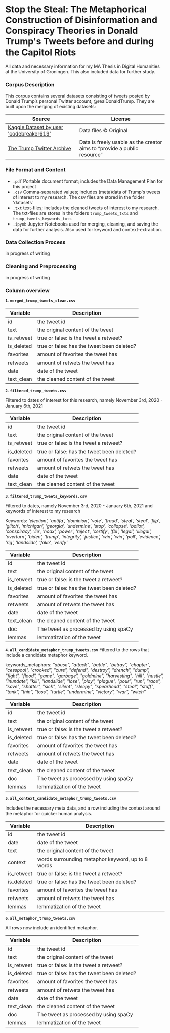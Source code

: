 # Stop the Steal: The Metaphorical Construction of Disinformation and Conspiracy Theories in Donald Trump's Tweets before and during the Capitol Riots
All data and necessary information for my MA Thesis in Digital Humanities at the University of Groningen. This also included data for further study. 

### Corpus Description
This corpus contains several datasets consisting of tweets posted by Donald Trump’s personal Twitter account, @realDonaldTrump. They are built upon the merging of existing datasets: 

| Source      | License                                  |
| ------------- | -------------------------------------------- |
| [Kaggle Dataset by user 'codebreaker619'](https://www.kaggle.com/datasets/codebreaker619/donald-trump-tweets-dataset)  | Data files © Original |
| [The Trump Twitter Archive](https://www.thetrumparchive.com/) | Data is freely usable as the creator aims to “provide a public resource” |

### File Format and Content
- `.pdf` Portable document format; includes the Data Management Plan for this project
- `.csv` Comma-separated values; includes (meta)data of Trump's tweets of interest to my research. The csv files are stored in the folder 'datasets`
- `.txt` text-files; includes the cleaned tweets of interest to my research. The txt-files are stores in the folders `trump_tweets_txts` and `trump_tweets_keywords_txts`
- `.ipynb` Jupyter Notebooks used for merging, cleaning, and saving the data for further analysis. Also used for keyword and context-extraction. 

### Data Collection Process
in progress of writing

### Cleaning and Preprocessing
in progress of writing

### Column overview

**`1.merged_trump_tweets_clean.csv`**

| Variable      | Description                                  |
| ------------- | -------------------------------------------- |
| id          | the tweet id |
| text  | the original content of the tweet    |
| is_retweet     | true or false: is the tweet a retweet? |
| is_deleted | true or false: has the tweet been deleted?                |
| favorites  | amount of favorites the tweet has |
| retweets   | amount of retwets the tweet has  |
| date  | date of the tweet  |
| text_clean  | the cleaned content of the tweet  |

**`2.filtered_trump_tweets.csv`**

Filtered to dates of interest for this research, namely November 3rd, 2020 - January 6th, 2021

| Variable      | Description                                  |
| ------------- | -------------------------------------------- |
| id          | the tweet id |
| text  | the original content of the tweet    |
| is_retweet     | true or false: is the tweet a retweet? |
| is_deleted | true or false: has the tweet been deleted?                |
| favorites  | amount of favorites the tweet has |
| retweets   | amount of retwets the tweet has  |
| date  | date of the tweet  |
| text_clean  | the cleaned content of the tweet  |


**`3.filtered_trump_tweets_keywords.csv`**

Filtered to dates, namely November 3rd, 2020 - January 6th, 2021 and keywords of interest to my research

Keywords: *'election', 'antifa', 'dominion', 'vote', 'fraud', 'steal', 'steal', 'flip', 'glitch', 'michigan', 'georgia', 'undermine', 'stop', 'collapse', 'ballot', 'conspiracy', 'lie', 'hoax', 'power', 'reject', 'certify', 'fbi', 'legal', 'illegal', 'overturn', 'biden', 'trump', 'integrity', 'justice', 'win', 'win', 'poll', 'evidence', 'rig', 'landslide', 'fake', 'verify'*

| Variable      | Description                                  |
| ------------- | -------------------------------------------- |
| id          | the tweet id |
| text  | the original content of the tweet    |
| is_retweet     | true or false: is the tweet a retweet? |
| is_deleted | true or false: has the tweet been deleted?                |
| favorites  | amount of favorites the tweet has |
| retweets   | amount of retwets the tweet has  |
| date  | date of the tweet  |
| text_clean  | the cleaned content of the tweet  |
| doc  | The tweet as processed by using spaCy | 
| lemmas  | lemmatization of the tweet | 

**`4.all_candidate_metaphor_trump_tweets.csv`**
Filtered to the rows that include a candidate metaphor keyword. 

keywords_metaphors: *"abuse", "attack", "battle", "betray", "chapter", "cesspool", "crooked", "cure", "defend", "destroy", "drench", "dump", "fight", "flood", "game", "garbage", "goldmine", "harvesting", "hill", "hustle", "inundate", "kill", "landslide", "lose", "play", "plague", "pour", "run", "race", "save", "shatter", "sick", "silent", "sleepy", "spearhead", "steal", "stuff", "tank", "thin", "toss", "turtle", "undermine", "victory", "war", "witch"*
    
| Variable      | Description                                  |
| ------------- | -------------------------------------------- |
| id          | the tweet id |
| text  | the original content of the tweet    |
| is_retweet     | true or false: is the tweet a retweet? |
| is_deleted | true or false: has the tweet been deleted?                |
| favorites  | amount of favorites the tweet has |
| retweets   | amount of retwets the tweet has  |
| date  | date of the tweet  |
| text_clean  | the cleaned content of the tweet  |
| doc  | The tweet as processed by using spaCy | 
| lemmas  | lemmatization of the tweet | 

**`5.all_context_candidate_metaphor_trump_tweets.csv`**

Includes the necessary meta data, and a row including the context around the metaphor for quicker human analysis.

| Variable      | Description                                  |
| ------------- | -------------------------------------------- |
| id          | the tweet id |
| date  | date of the tweet  |
| text  | the original content of the tweet    |
| context  | words surrounding metaphor keyword, up to 8 words  |
| is_retweet     | true or false: is the tweet a retweet? |
| is_deleted | true or false: has the tweet been deleted?                |
| favorites  | amount of favorites the tweet has |
| retweets   | amount of retwets the tweet has  |
| lemmas  | lemmatization of the tweet | 

**`6.all_metaphor_trump_tweets.csv`**

All rows now include an identified metaphor.

| Variable      | Description                                  |
| ------------- | -------------------------------------------- |
| id          | the tweet id |
| text  | the original content of the tweet    |
| is_retweet     | true or false: is the tweet a retweet? |
| is_deleted | true or false: has the tweet been deleted?                |
| favorites  | amount of favorites the tweet has |
| retweets   | amount of retwets the tweet has  |
| date  | date of the tweet  |
| text_clean  | the cleaned content of the tweet  |
| doc  | The tweet as processed by using spaCy | 
| lemmas  | lemmatization of the tweet | 

